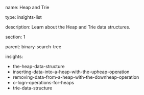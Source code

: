 name: Heap and Trie

type: insights-list

description: Learn about the Heap and Trie data structures.

section: 1

parent: binary-search-tree

insights:
  - the-heap-data-structure
  - inserting-data-into-a-heap-with-the-upheap-operation
  - removing-data-from-a-heap-with-the-downheap-operation
  - o-logn-operations-for-heaps
  - trie-data-structure
